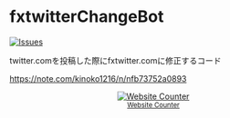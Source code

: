 # fxtwitterChangeBot
[![Issues][issues-sh]][issues-url]

<!-- MARKDOWN LINKS & IMAGES -->
<!-- https://www.markdownguide.org/basic-syntax/#reference-style-links -->
[issues-sh]: https://img.shields.io/github/issues/kinoko2k/fxtwitterChangeBot.svg?style=for-the-badge
[issues-url]: https://github.com/kinoko2k/fxtwitterChangeBot/issues
[license-sh]: https://img.shields.io/github/license/kinoko2k/fxtwitterChangeBot.svg?style=for-the-badge
[license-url]: https://github.com/kinoko2k/fxtwitterChangeBot/blob/main/LICENSE

twitter.comを投稿した際にfxtwitter.comに修正するコード

https://note.com/kinoko1216/n/nfb73752a0893

<div align='center'><a href='https://www.websitecounterfree.com'><img src='https://www.websitecounterfree.com/c.php?d=9&id=44370&s=1' border='0' alt='Website Counter'></a><br / ><small><a href='https://www.websitecounterfree.com' title="Free Website Counter">Website Counter</a></small></div>
